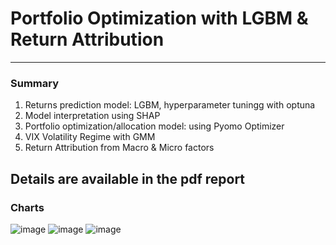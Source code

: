 # Portfolio Optimization with LGBM & Return Attribution
---
### Summary
1. Returns prediction model: LGBM, hyperparameter tuningg with optuna
2. Model interpretation using SHAP
3. Portfolio optimization/allocation model: using Pyomo Optimizer
4. VIX Volatility Regime with GMM
5. Return Attribution from Macro & Micro factors


Details are available in the pdf report
---
### Charts

![image](https://user-images.githubusercontent.com/51481224/219941577-c794fc90-6290-4a4f-ae8a-d41341d62f2a.png)
![image](https://user-images.githubusercontent.com/51481224/219941585-dba7423a-930e-4e3b-95ca-b2d6fcd7f866.png)
![image](https://user-images.githubusercontent.com/51481224/219941600-131a2656-322b-44cd-a728-d6faf54076e4.png)
